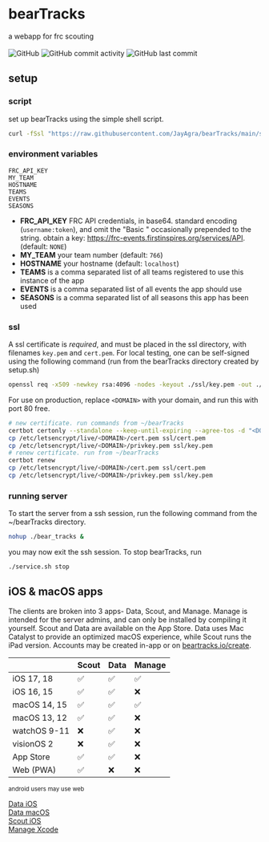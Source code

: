 # bearTracks
a webapp for frc scouting<br><br>
![GitHub](https://img.shields.io/github/license/JayAgra/bearTracks) ![GitHub commit activity](https://img.shields.io/github/commit-activity/y/jayagra/bearTracks) ![GitHub last commit](https://img.shields.io/github/last-commit/jayagra/bearTracks)

## setup
### script
set up bearTracks using the simple shell script.
```sh
curl -fSsl "https://raw.githubusercontent.com/JayAgra/bearTracks/main/setup.sh" | sudo sh
```
### environment variables
```
FRC_API_KEY
MY_TEAM
HOSTNAME
TEAMS
EVENTS
SEASONS
```
+ **FRC_API_KEY** FRC API credentials, in base64. standard encoding (`username:token`), and omit the "Basic " occasionally prepended to the string. obtain a key: https://frc-events.firstinspires.org/services/API. (default: `NONE`)<br>
+ **MY_TEAM** your team number (default: `766`)<br>
+ **HOSTNAME** your hostname (default: `localhost`)<br>
+ **TEAMS** is a comma separated list of all teams registered to use this instance of the app<br>
+ **EVENTS** is a comma separated list of all events the app should use<br>
+ **SEASONS** is a comma separated list of all seasons this app has been used
### ssl
A ssl certificate is *required*, and must be placed in the ssl directory, with filenames `key.pem` and `cert.pem`. For local testing, one can be self-signed using the following command (run from the bearTracks directory created by setup.sh)
```sh
openssl req -x509 -newkey rsa:4096 -nodes -keyout ./ssl/key.pem -out ./ssl/cert.pem -days 365 -subj '/CN=localhost'
```
For use on production, replace `<DOMAIN>` with your domain, and run this with port 80 free.
```sh
# new certificate. run commands from ~/bearTracks
certbot certonly --standalone --keep-until-expiring --agree-tos -d "<DOMAIN>"
cp /etc/letsencrypt/live/<DOMAIN>/cert.pem ssl/cert.pem
cp /etc/letsencrypt/live/<DOMAIN>/privkey.pem ssl/key.pem
# renew certificate. run from ~/bearTracks
certbot renew
cp /etc/letsencrypt/live/<DOMAIN>/cert.pem ssl/cert.pem
cp /etc/letsencrypt/live/<DOMAIN>/privkey.pem ssl/key.pem
```
### running server
To start the server from a ssh session, run the following command from the ~/bearTracks directory.
```sh
nohup ./bear_tracks &
```
you may now exit the ssh session.
To stop bearTracks, run
```sh
./service.sh stop
```


## iOS & macOS apps

The clients are broken into 3 apps- Data, Scout, and Manage. Manage is intended for the server admins, and can only be installed by compiling it yourself. Scout and Data are available on the App Store. Data uses Mac Catalyst to provide an optimized macOS experience, while Scout runs the iPad version. Accounts may be created in-app or on [beartracks.io/create](https://beartracks.io/create).

|             | Scout | Data | Manage |
|-------------|------|-------|--------|
| iOS 17, 18  | ✅    | ✅     | ✅      |
| iOS 16, 15  | ✅    | ✅     | ❌      |
| macOS 14, 15| ✅    | ✅     | ✅      |
| macOS 13, 12| ✅    | ✅     | ❌      |
| watchOS 9-11| ❌    | ✅     | ❌      |
| visionOS 2  | ❌    | ✅     | ❌      |
| App Store   | ✅    | ✅     | ❌      |
| Web (PWA)   | ✅    | ❌     | ❌      |

<small>android users may use web</small>

[Data iOS](https://apps.apple.com/app/beartracks-data/id6475752596)<br>
[Data macOS](https://apps.apple.com/app/beartracks-data/id6475752596)<br>
[Scout iOS](https://apps.apple.com/app/beartracks-scout/id6476092907)<br>
[Manage Xcode](https://github.com/JayAgra/bearTracks/tree/main/ios/beartracks-manage)